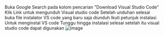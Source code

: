 Buka Google
Search pada kolom pencarian "Download Visual Studio Code"
Klik Link untuk mengunduh Visual studio code
Setelah unduhan selesai buka file instalator VS code yang baru saja diunduh
Ikuti petunjuk instalasi Untuk menginstal VS code 
Tunggu hingga instalasi selesai setelah itu visual studio code dapat digunakan
![image](https://github.com/Rinjow/Pertemuan-1-Basis-Data/assets/148309927/b993b2ad-e435-4f57-986e-fcae1c419c09)
